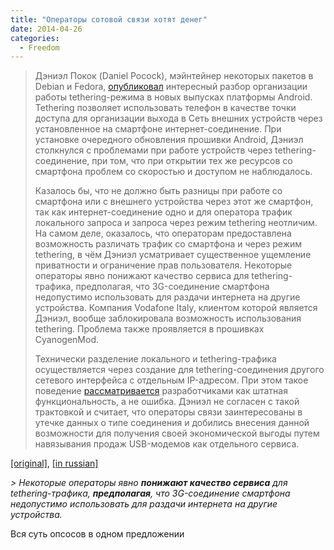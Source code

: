 ```yaml
---
title: "Операторы сотовой связи хотят денег"
date: 2014-04-26
categories:
  - Freedom
---
```


> Дэниэл Покок (Daniel Pocock), мэйнтейнер некоторых пакетов в Debian и Fedora, [опубликовал](http://danielpocock.com/android-betrays-tethering-data) интересный разбор организации работы tethering-режима в новых выпусках платформы Android. Tethering позволяет использовать телефон в качестве точки доступа для организации выхода в Сеть внешних устройств через установленное на смартфоне интернет-соединение. При установке очередного обновления прошивки Android, Дэниэл столкнулся с проблемами при работе устройств через tethering-соединение, при том, что при открытии тех же ресурсов со смартфона проблем со скоростью и доступом не наблюдалось.
>
> Казалось бы, что не должно быть разницы при работе со смартфона или с внешнего устройства через этот же смартфон, так как интернет-соединение одно и для оператора трафик локального запроса и запроса через режим tethering неотличим. На самом деле, оказалось, что операторам предоставлена возможность различать трафик со смартфона и через режим tethering, в чём Дэниэл усматривает существенное ущемление приватности и ограничение прав пользователя. Некоторые операторы явно понижают качество сервиса для tethering-трафика, предполагая, что 3G-соединение смартфона недопустимо использовать для раздачи интернета на другие устройства. Компания Vodafone Italy, клиентом которой является Дэниэл, вообще заблокировала возможность использования tethering. Проблема также проявляется в прошивках CyanogenMod.
>
> Технически разделение локального и tethering-трафика осуществляется через создание для tethering-соединения другого сетевого интерфейса с отдельным IP-адресом. При этом такое поведение [рассматривается](http://code.google.com/p/android/issues/detail?id=38563#c105) разработчиками как штатная функциональность, а не ошибка. Дэниэл не согласен с такой трактовкой и считает, что операторы связи заинтересованы в утечке данных о типе соединения и добились внесения данной возможности для получения своей экономической выгоды путем навязывания продаж USB-модемов как отдельного сервиса.

[[original]](http://danielpocock.com/android-betrays-tethering-data), [[in russian]](http://www.opennet.ru/opennews/art.shtml?num=39643) 

_> Некоторые операторы явно **понижают качество сервиса** для tethering-трафика, **предполагая**, что 3G-соединение смартфона недопустимо использовать для раздачи интернета на другие устройства._

Вся суть опсосов в одном предложении
